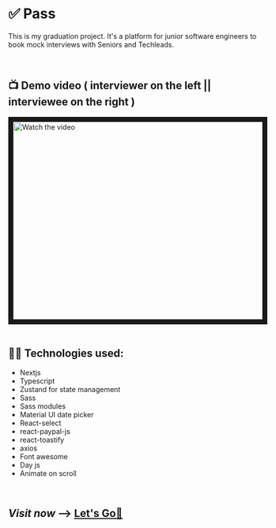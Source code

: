 # ✅ Pass
This is my graduation project. It's a platform for junior software engineers to book mock interviews with Seniors and Techleads. 

<br/>

## 📺 Demo video ( interviewer on the left || interviewee on the right )
<a href="https://www.youtube.com/watch?v=LVI-IXE5Ixw" target="_blank">
 <img src="http://img.youtube.com/vi/LVI-IXE5Ixw/mqdefault.jpg" alt="Watch the video" width="600" height="400" border="10" />
</a>

<br/>
<br/>   


## 👨‍💻 Technologies used:
- Nextjs
- Typescript
- Zustand for state management
- Sass
- Sass modules
- Material UI date picker
- React-select
- react-paypal-js
- react-toastify
- axios
- Font awesome
- Day js
- Animate on scroll

<br>

## **_Visit now_** -->  <a href="https://pass-1mouse.vercel.app/" target="_blank">Let's Go🚀</a>




